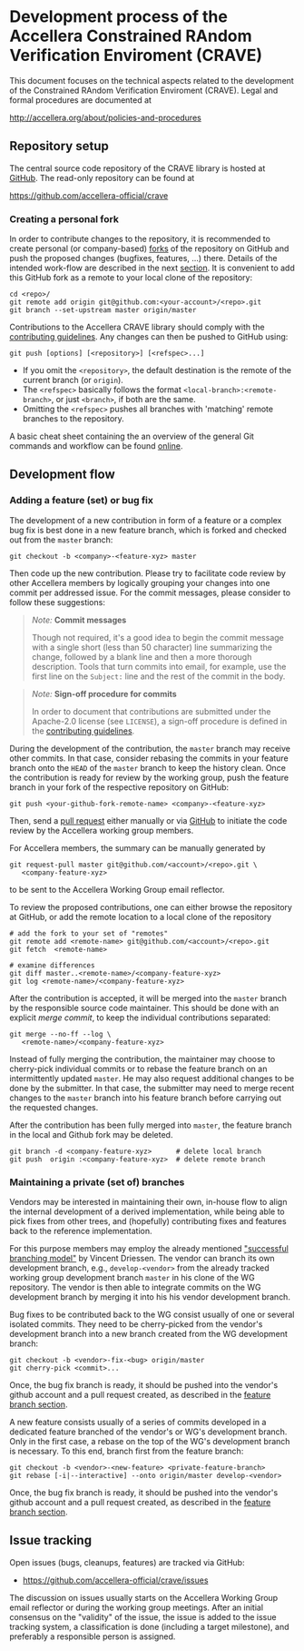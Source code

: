 # Development process of the Accellera Constrained RAndom Verification Enviroment (CRAVE)

This document focuses on the technical aspects related to the development
of the Constrained RAndom Verification Enviroment (CRAVE).
Legal and formal procedures are documented at 

http://accellera.org/about/policies-and-procedures

## Repository setup

The central source code repository of the CRAVE library is hosted at 
[GitHub](https://github.com/accellera-official/).
The read-only repository can be found at

https://github.com/accellera-official/crave

### Creating a personal fork

In order to contribute changes to the repository, it is recommended to create
personal (or company-based) [forks][2] of the repository on GitHub and push 
the proposed changes (bugfixes, features, ...) there.  Details of the intended
work-flow are described in the next [section](#basic-branch-setup).  It is 
convenient to add this GitHub fork as a remote to your local clone of the 
repository:

```
cd <repo>/
git remote add origin git@github.com:<your-account>/<repo>.git
git branch --set-upstream master origin/master
```

Contributions to the Accellera CRAVE library should comply with the
[contributing guidelines][1]. Any changes can then be pushed to GitHub using:

```
git push [options] [<repository>] [<refspec>...]
```

 * If you omit the `<repository>`, the default destination is
   the remote of the current branch (or `origin`).
 * The `<refspec>` basically follows the format
    `<local-branch>:<remote-branch>`, or just `<branch>`, if
   both are the same.
 * Omitting the `<refspec>` pushes all branches with 'matching'
   remote branches to the repository.

A basic cheat sheet containing the an overview of the general
Git commands and workflow can be found [online][3].


## Development flow

### Adding a feature (set) or bug fix

The development of a new contribution in form of a feature or a
complex bug fix is best done in a new feature branch, which is
forked and checked out from the `master` branch:

```
git checkout -b <company>-<feature-xyz> master
```

Then code up the new contribution.  Please try to facilitate code
review by other Accellera members by logically grouping your changes into
one commit per addressed issue. For the commit messages, please
consider to follow these suggestions: 

>  *Note:* **Commit messages**
>
>  Though not required, it's a good idea to begin the commit message with
>  a single short (less than 50 character) line summarizing the change,
>  followed by a blank line and then a more thorough description. Tools
>  that turn commits into email, for example, use the first line on the
>  `Subject:` line and the rest of the commit in the body.

> *Note:* **Sign-off procedure for commits**
>
> In order to document that contributions are submitted under the
> Apache-2.0 license (see `LICENSE`), a sign-off procedure is
> defined in the [contributing guidelines][1].

During the development of the contribution, the `master` branch may
receive other commits. In that case, consider rebasing the commits in
your feature branch onto the `HEAD` of the `master` branch to keep the
history clean. Once the contribution is ready for review by the
working group, push the feature branch in your fork of the respective
repository on GitHub:

```
git push <your-github-fork-remote-name> <company>-<feature-xyz>
```

Then, send a [pull request][5] either manually or via [GitHub][5] to
initiate the code review by the Accellera working group members.  

For Accellera members, the summary can be manually generated by

```
git request-pull master git@github.com/<account>/<repo>.git \
   <company-feature-xyz>
```

to be sent to the Accellera Working Group email reflector.

To review the proposed contributions, one can either browse the
repository at GitHub, or add the remote location to a local
clone of the repository

```
# add the fork to your set of "remotes"
git remote add <remote-name> git@github.com/<account>/<repo>.git
git fetch  <remote-name>

# examine differences
git diff master..<remote-name>/<company-feature-xyz>
git log <remote-name>/<company-feature-xyz>
```

After the contribution is accepted, it will be merged into the
`master` branch by the responsible source code maintainer.  This should
be done with an explicit *merge commit*, to keep the individual 
contributions separated:

```
git merge --no-ff --log \
   <remote-name>/<company-feature-xyz>
```

Instead of fully merging the contribution, the maintainer may choose
to cherry-pick individual commits or to rebase the feature branch on
an intermittently updated `master`. He may also request additional
changes to be done by the submitter. In that case, the submitter may
need to merge recent changes to the `master` branch into his feature
branch before carrying out the requested changes.

After the contribution has been fully merged into `master`, the
feature branch in the local and Github fork may be deleted.

```
git branch -d <company-feature-xyz>      # delete local branch
git push  origin :<company-feature-xyz>  # delete remote branch
```

### Maintaining a private (set of) branches

Vendors may be interested in maintaining their own, in-house flow
to align the internal development of a derived implementation, 
while being able to pick fixes from other trees, and (hopefully) 
contributing fixes and features back to the reference implementation.

For this purpose members may employ the already mentioned ["successful
branching model"][4] by Vincent Driessen. The vendor can branch its
own development branch, e.g., `develop-<vendor>` from the already
tracked working group development branch `master` in his clone of the WG
repository. The vendor is then able to integrate commits on the WG
development branch by merging it into his his vendor development
branch.

Bug fixes to be contributed back to the WG consist usually of one or
several isolated commits. They need to be cherry-picked from the
vendor's development branch into a new branch created from the WG
development branch:

```
git checkout -b <vendor>-fix-<bug> origin/master
git cherry-pick <commit>...
```

Once, the bug fix branch is ready, it should be pushed into the
vendor's github account and a pull request created, as described in
the [feature branch section](#adding-a-feature-set).

A new feature consists usually of a series of commits developed in a
dedicated feature branched of the vendor's or WG's development
branch. Only in the first case, a rebase on the top of the WG's
development branch is necessary. To this end, branch first from the
feature branch:

```
git checkout -b <vendor>-<new-feature> <private-feature-branch>
git rebase [-i|--interactive] --onto origin/master develop-<vendor>
```

Once, the bug fix branch is ready, it should be pushed into the
vendor's github account and a pull request created, as described in
the [feature branch section](#adding-a-feature-set).


## Issue tracking

Open issues (bugs, cleanups, features) are tracked via GitHub:

 * <https://github.com/accellera-official/crave/issues>

The discussion on issues usually starts on the Accellera Working Group 
email reflector or during the working group meetings.  After an initial 
consensus on the "validity" of the issue, the issue is added to the 
issue tracking system, a classification is done (including a target 
milestone), and preferably a responsible person is assigned.


[1]: ../CONTRIBUTING.md "Contributing to the Constrained RAndom Verification Enviroment (CRAVE)"
[2]: https://docs.github.com/en/get-started/quickstart/fork-a-repo
[3]: http://zrusin.blogspot.de/2007/09/git-cheat-sheet.html "Git Cheat Sheet"
[4]: http://nvie.com/posts/a-successful-git-branching-model/ "'A successful Git branching model' by Vincent Driessen"
[5]: https://help.github.com/articles/using-pull-requests "Using Pull Requests - github:help"